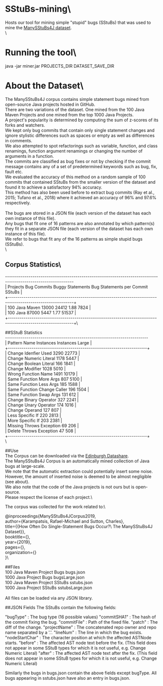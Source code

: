 # SStuBs-mining\
Hosts our tool for mining simple "stupid" bugs (SStuBs) that was used to mine the [ManySStuBs4J dataset](https://doi.org/10.7488/ds/2528).\
\
# Running the tool\
java -jar miner.jar PROJECTS_DIR DATASET_SAVE_DIR

# About the Dataset\
The ManySStuBs4J corpus contains simple statement bugs mined from open-source Java projects hosted in GitHub.\
There are two variations of the dataset. One mined from the 100 Java Maven Projects and one mined from the top 1000 Java Projects.\
A project's popularity is determined by computing the sum of z-scores of its forks and watchers.\
We kept only bug commits that contain only single statement changes and ignore stylistic differences such as spaces or empty as well as differences in comments.\
We also attempted to spot refactorings such as variable, function, and class renamings, function argument renamings or changing the number of arguments in a function.\
The commits are classified as bug fixes or not by checking if the commit message contains any of a set of predetermined keywords such as bug, fix, fault etc.\
We evaluated the accuracy of this method on a random sample of 100 commits that contained SStuBs from the smaller version of the dataset and found it to achieve a satisfactory 94% accuracy.\
This method has also been used before to extract bug commits (Ray et al., 2015; Tufano et al., 2018) where it achieved an accuracy of 96% and 97.6% respectively.\
\
The bugs are stored in a JSON file (each version of the dataset has each own instance of this file).\
Any bugs that fit one of 16 patterns are also annotated by which pattern(s) they fit in a separate JSON file (each version of the dataset has each own instance of this file).\
We refer to bugs that fit any of the 16 patterns as simple stupid bugs (SStuBs).\
\

## Corpus Statistics\
-----------------------------------------------------------------------------------------------------------------\
|	Projects	Bug Commits	Buggy Statements	Bug Statements per Commit	SStuBs     	|\
+---------------------------------------------------------------------------------------------------------------+\
| 100 Java Maven  	  13000		    24412		          1.88      		7824		|\
| 100 Java	   	  87000   	    5447		          1.77       		51537		|\
+---------------------------------------------------------------------------------------------------------------+\


##SStuB Statistics\
-------------------------------------------------------------------------\
|	Pattern Name		Instances	Instances Large     	|\
+-----------------------------------------------------------------------+\
| Change Idenfier Used  	   3290		      22773      	|\
| Change Numeric Literal	   1178   	      5447       	|\
| Change Boolean Literal	   166	  	      1841       	|\
| Change Modifier       	   1028   	      5010       	|\
| Wrong Function Name   	   1491   	      10179      	|\
| Same Function More Args	   807   	      5100       	|\
| Same Function Less Args	   185   	      1588       	|\
| Same Function Change Caller	   196   	      1504       	|\
| Same Function Swap Args	   131   	      612       	|\
| Change Binary Operator	   327   	      2241       	|\
| Change Unary Operator		   174   	      1016       	|\
| Change Operand        	   127   	      807       	|\
| Less Specific If      	   220   	      2813       	|\
| More Specific If      	   203   	      2381       	|\
| Missing Throws Exception	   69   	      206       	|\
| Delete Throws Exception	   47   	      508       	|\
+-----------------------------------------------------------------------+\
\

##Use\
The Corpus can be downloaded via the [Edinburgh Datashare](https://doi.org/10.7488/ds/2528).\
The ManySStuBs4J Corpus is an automatically mined collection of Java bugs at large-scale.\
We note that the automatic extraction could potentially insert some noise. \
However, the amount of inserted noise is deemed to be almost negligible (see about).\
We also note that the code of the Java projects is not ours but is open-source. \
Please respect the license of each project.\

The corpus was collected for the work related to:\

@inproceedings{ManySStuBs4JCorpus2019,\
	author={Karampatsis, Rafael-Michael and Sutton, Charles},\
	title={{How Often Do Single-Statement Bugs Occur?\\ The ManySStuBs4J Dataset}},\
	booktitle={},\
	year={2019},\
	pages={},\
	organization={}\
}\

##Files\
100 Java Maven Project Bugs				bugs.json\
1000 Java Project Bugs					bugsLarge.json\
100 Java Maven Project SStuBs				sstubs.json\
1000 Java Project SStuBs				sstubsLarge.json\
\
All files can be loaded via any JSON library.


##JSON Fields
The SStuBs contain the following fields:

"bugType"	:	The bug type (16 possible values)
"commitSHA1"	:	The hash of the commit fixing the bug.
"commitFile"	:	Path of the fixed file.
"patch"  	:	The diff of the change.
"projectName"	:	The concatenated repo owner and repo name separated by a '.'.
"lineNum"	:	The line in which the bug exists.
"nodeStartChar"	:	The character position at which the affected ASTNode starts.
"before"	:	The affected AST node text before the fix. (This field does not appear in some SStuB types for which it is not useful, e.g. Change Numeric Literal)
"after"		:	The affected AST node text after the fix. (This field does not appear in some SStuB types for which it is not useful, e.g. Change Numeric Literal)

Similarly the bugs in bugs.json contain the above fields except bugType.
All bugs appearing in sstubs.json have also an entry in bugs.json.

